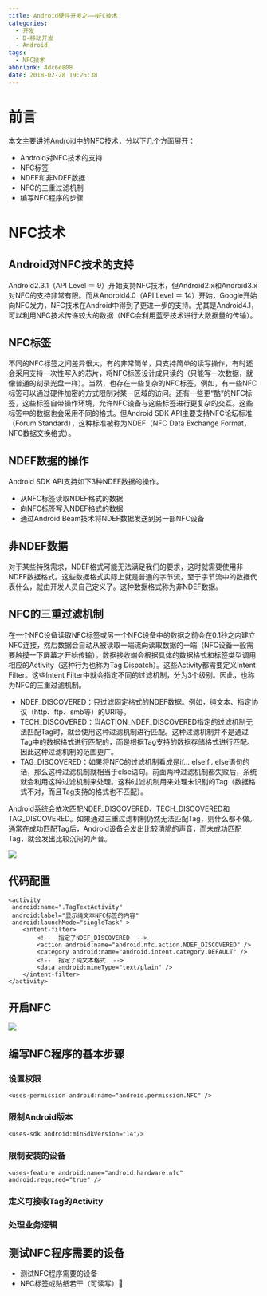 ```yaml
---
title: Android硬件开发之——NFC技术
categories:
  - 开发
  - D-移动开发
  - Android
tags:
  - NFC技术
abbrlink: 4dc6e808
date: 2018-02-28 19:26:38
---
```

# 前言 
本文主要讲述Android中的NFC技术，分以下几个方面展开：  

- Android对NFC技术的支持
- NFC标签
- NDEF和非NDEF数据
- NFC的三重过滤机制
- 编写NFC程序的步骤  

<!--more-->  

# NFC技术 

## Android对NFC技术的支持
Android2.3.1（API Level ＝ 9）开始支持NFC技术，但Android2.x和Android3.x对NFC的支持非常有限。而从Android4.0（API Level ＝ 14）开始，Google开始向NFC发力，NFC技术在Android中得到了更进一步的支持。尤其是Android4.1，可以利用NFC技术传递较大的数据（NFC会利用蓝牙技术进行大数据量的传输）。  

## NFC标签
不同的NFC标签之间差异很大，有的非常简单，只支持简单的读写操作，有时还会采用支持一次性写入的芯片，将NFC标签设计成只读的（只能写一次数据，就像普通的刻录光盘一样）。当然，也存在一些复杂的NFC标签，例如，有一些NFC标签可以通过硬件加密的方式限制对某一区域的访问。还有一些更“酷”的NFC标签，这些标签自带操作环境，允许NFC设备与这些标签进行更复杂的交互。这些标签中的数据也会采用不同的格式。但Android SDK API主要支持NFC论坛标准（Forum Standard），这种标准被称为NDEF（NFC Data Exchange Format，NFC数据交换格式）。  

## NDEF数据的操作
Android SDK API支持如下3种NDEF数据的操作。

- 从NFC标签读取NDEF格式的数据
- 向NFC标签写入NDEF格式的数据
- 通过Android Beam技术将NDEF数据发送到另一部NFC设备 

## 非NDEF数据
对于某些特殊需求，NDEF格式可能无法满足我们的要求，这时就需要使用非NDEF数据格式。这些数据格式实际上就是普通的字节流，至于字节流中的数据代表什么，就由开发人员自己定义了。这种数据格式称为非NDEF数据。  

## NFC的三重过滤机制  
在一个NFC设备读取NFC标签或另一个NFC设备中的数据之前会在0.1秒之内建立NFC连接，然后数据会自动从被读取一端流向读取数据的一端（NFC设备一般需要触摸一下屏幕才开始传输）。数据接收端会根据具体的数据格式和标签类型调用相应的Activity（这种行为也称为Tag Dispatch）。这些Activity都需要定义Intent Filter。这些Intent Filter中就会指定不同的过滤机制，分为3个级别。因此，也称为NFC的三重过滤机制。 

- NDEF_DISCOVERED：只过滤固定格式的NDEF数据。例如，纯文本、指定协议（http、ftp、smb等）的URI等。
- TECH_DISCOVERED：当ACTION_NDEF_DISCOVERED指定的过滤机制无法匹配Tag时，就会使用这种过滤机制进行匹配。这种过滤机制并不是通过Tag中的数据格式进行匹配的，而是根据Tag支持的数据存储格式进行匹配。因此这种过滤机制的范围更广。
- TAG_DISCOVERED：如果将NFC的过滤机制看成是if… elseif…else语句的话，那么这种过滤机制就相当于else语句。前面两种过滤机制都失败后，系统就会利用这种过滤机制来处理。这种过滤机制用来处理未识别的Tag（数据格式不对，而且Tag支持的格式也不匹配）。

Android系统会依次匹配NDEF_DISCOVERED、TECH_DISCOVERED和TAG_DISCOVERED。如果通过三重过滤机制仍然无法匹配Tag，则什么都不做。通常在成功匹配Tag后，Android设备会发出比较清脆的声音，而未成功匹配Tag，就会发出比较沉闷的声音。

![][1]  

## 代码配置 

	<activity
     android:name=".TagTextActivity"
     android:label="显示纯文本NFC标签的内容"
     android:launchMode="singleTask" >
    	<intent-filter>
         	<!--  指定了NDEF_DISCOVERED  -->
         	<action android:name="android.nfc.action.NDEF_DISCOVERED" />
         	<category android:name="android.intent.category.DEFAULT" />
         	<!--  指定了纯文本格式  -->
         	<data android:mimeType="text/plain" />
     	</intent-filter>
	</activity>
 
## 开启NFC  
![][2]  
## 编写NFC程序的基本步骤

### 设置权限
	<uses-permission android:name="android.permission.NFC" />

### 限制Android版本

	<uses-sdk android:minSdkVersion="14"/>
### 限制安装的设备
	<uses-feature android:name="android.hardware.nfc" android:required="true" />
### 定义可接收Tag的Activity

### 处理业务逻辑
## 测试NFC程序需要的设备  
- 测试NFC程序需要的设备
- NFC标签或贴纸若干（可读写）




[1]: https://cdn.jsdelivr.net/gh/PGzxc/CDN/blog-image/nfc-three-match.png
[2]: https://cdn.jsdelivr.net/gh/PGzxc/CDN/blog-image/nfc-open.png
  


  


